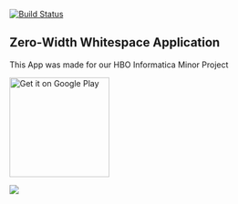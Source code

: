 [![Build Status](https://dev.azure.com/tobiasputman/Zero-width%20Whitespace/_apis/build/status/Flutter%20App?branchName=master)](https://dev.azure.com/tobiasputman/Zero-width%20Whitespace/_build/latest?definitionId=4&branchName=master)

## Zero-Width Whitespace Application
This App was made for our HBO Informatica Minor Project

<a href='https://play.google.com/store/apps/details?id=com.kevin.serverstatus&pcampaignid=pcampaignidMKT-Other-global-all-co-prtnr-py-PartBadge-Mar2515-1'><img img width="175px" alt='Get it on Google Play' src='https://play.google.com/intl/en_us/badges/static/images/badges/en_badge_web_generic.png'/></a>

<img src="https://i.imgur.com/f5eNiHN.jpg"/>
